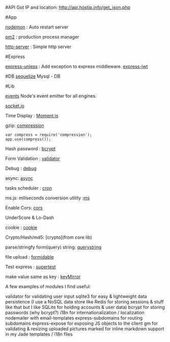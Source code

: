 #API
Got IP and location:   http://api.hostip.info/get_json.php


#App

[nodemon](https://www.npmjs.org/package/nodemon) : Auto restart server 

[pm2](https://www.npmjs.org/package/pm2) : production process manager 

[http-server](https://www.npmjs.org/package/http-server) : Simple http server

#Express

[express-unless](https://www.npmjs.com/package/express-unless) : Add exception to express middleware.
[express-jwt](https://github.com/auth0/express-jwt)

#DB
[sequelize](http://sequelizejs.com) Mysql - DB

#Lib

[events](https://github.com/Gozala/events)  Node's event emitter for all engines.

[socket.io](https://www.npmjs.org/package/socket.io) 

Time Display : [Moment.js](http://momentjs.com)

gzip: [compression](https://www.npmjs.org/package/compression)
```
var compress = require('compression');
app.use(compress()); 
```

Hash password : [bcrypt](https://www.npmjs.org/package/bcrypt)

Form Validation : [validator](https://www.npmjs.org/package/validator)

Debug : [debug](https://www.npmjs.org/package/debug)

async: [async](https://www.npmjs.org/package/async)

tasks scheduler : [cron](https://www.npmjs.org/package/cron)

ms.js: miliseconds conversion utility :[ms](https://www.npmjs.org/package/ms)

Enable Cors: [cors](https://www.npmjs.org/package/cors)

UnderScore & Lo-Dash

cookie : [cookie](https://www.npmjs.org/package/cookie)

Crypto/Hash/md5: [crypto](from core lib)

parse/stringfy form(query) string: [querystring](http://nodejs.org/api/querystring.html)

file upload : [formidable](https://www.npmjs.com/package/formidable)

Test express : [supertest](https://www.npmjs.com/package/supertest)

make value same as key : [keyMirror](https://github.com/STRML/keyMirror)


A few examples of modules I find useful:

validator for validating user input
sqlite3 for easy & lightweight data persistence  (I use a NoSQL data store like Redis for storing sessions & stuff like that but I like SQLite for holding accounts & user data)
bcrypt for storing passwords (why bcrypt?)
i18n for internationalization / localization
nodemailer with email-templates
express-subdomains for routing subdomains
express-expose for exposing JS objects to the client
gm for validating & resizing uploaded pictures
marked for inline markdown support in my Jade templates / i18n files
